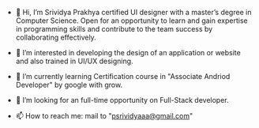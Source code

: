 - 👋 Hi, I’m Srividya Prakhya certified UI designer with a master’s degree in Computer Science. Open for an opportunity to learn and gain expertise in 
programming skills and contribute to the team success by collaborating effectively.

- 👀 I’m interested in developing the design of an application or website and also trained in UI/UX designing.
- 🌱 I’m currently learning Certification course in "Associate Andriod Developer" by google with grow.
- 💞️ I’m looking for an full-time opportunity on Full-Stack developer.
- 📫 How to reach me: mail to "psrividyaaa@gmail.com"

<!---
prakhyavidya/prakhyavidya is a ✨ special ✨ repository because its `README.md` (this file) appears on your GitHub profile.
You can click the Preview link to take a look at your changes.
--->
